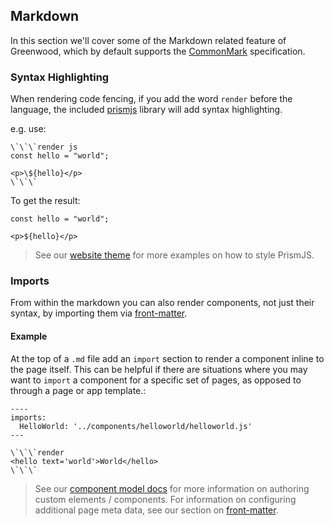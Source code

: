 ## Markdown
In this section we'll cover some of the Markdown related feature of Greenwood, which by default supports the [CommonMark](https://commonmark.org/help/) specification.


### Syntax Highlighting
When rendering code fencing, if you add the word `render` before the language, the included [prismjs](https://prismjs.com/) library will add syntax highlighting.

e.g. use:

```
\`\`\`render js
const hello = "world";

<p>\${hello}</p>
\`\`\`
```

To get the result:


```render js
const hello = "world";

<p>${hello}</p>
```

> See our [website theme](https://github.com/ProjectEvergreen/greenwood/blob/master/www/styles/page.css#L1) for more examples on how to style PrismJS.


### Imports
From within the markdown you can also render components, not just their syntax, by importing them via [front-matter](/docs/front-matter).

#### Example
At the top of a `.md` file add an `import` section to render a component inline to the page itself.  This can be helpful if there are situations where you may want to `import` a component for a specific set of pages, as opposed to through a page or app template.:

```render md
----
imports:
  HelloWorld: '../components/helloworld/helloworld.js'
---

\`\`\`render
<hello text='world'>World</hello>
\`\`\`
```

> See our [component model docs](/docs/component-model) for more information on authoring custom elements / components.  For information on configuring additional page meta data, see our section on [front-matter](/docs/front-matter/).